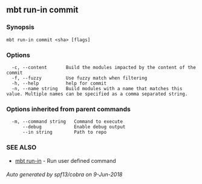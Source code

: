 ## mbt run-in commit



### Synopsis




```
mbt run-in commit <sha> [flags]
```

### Options

```
  -c, --content       Build the modules impacted by the content of the commit
  -f, --fuzzy         Use fuzzy match when filtering
  -h, --help          help for commit
  -n, --name string   Build modules with a name that matches this value. Multiple names can be specified as a comma separated string.
```

### Options inherited from parent commands

```
  -m, --command string   Command to execute
      --debug            Enable debug output
      --in string        Path to repo
```

### SEE ALSO
* [mbt run-in](mbt_run-in.md)	 - Run user defined command

###### Auto generated by spf13/cobra on 9-Jun-2018
